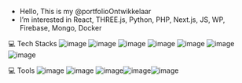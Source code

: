 -  Hello, This is my @portfolioOntwikkelaar
-  I’m interested in React, THREE.js, Python, PHP, Next.js, JS, WP, Firebase, Mongo, Docker

💻 Tech Stacks
![image](https://user-images.githubusercontent.com/58941189/185805887-0359985a-9f80-49b0-8845-239350a1dc65.png) ![image](https://user-images.githubusercontent.com/58941189/185805915-140f7eb9-0d66-4a84-84ee-ebdcae2d10b3.png) ![image](https://user-images.githubusercontent.com/58941189/185805925-d6a7b6f7-8ce8-466a-a591-77adbdf3cd70.png) ![image](https://user-images.githubusercontent.com/58941189/185805933-581c6857-9901-4d05-a9dc-4e1261e8ad8f.png) ![image](https://user-images.githubusercontent.com/58941189/185805943-f9ce1ad3-1b18-455b-b0d0-a8e6e5d065c7.png) ![image](https://user-images.githubusercontent.com/58941189/185805954-7de5e420-ae26-4ad0-ae4a-5ccab35aed12.png) ![image](https://user-images.githubusercontent.com/58941189/185805997-8cfcd885-0e1c-4866-b460-426f3f065f0f.png)

💻 Tools
![image](https://user-images.githubusercontent.com/58941189/185806051-0fa8382c-7302-421e-a115-694a32367873.png) ![image](https://user-images.githubusercontent.com/58941189/185806059-62df3fd7-d0fc-4f79-b4ea-e7e519d3d5d2.png) ![image](https://user-images.githubusercontent.com/58941189/185806071-ed83f61d-97bb-49fd-9122-a99656b3314f.png)![image](https://user-images.githubusercontent.com/58941189/185806110-008d48b1-0841-497d-a1ae-c2616091d3e7.png)![image](https://user-images.githubusercontent.com/58941189/185806114-d6cf702e-daa5-438c-a504-e3d35e88edea.png)



